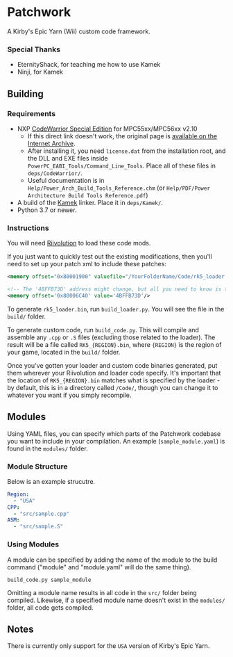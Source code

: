 # Patchwork
A Kirby's Epic Yarn (Wii) custom code framework.

### Special Thanks
- EternityShack, for teaching me how to use Kamek
- Ninji, for Kamek

## Building
### Requirements
- NXP [CodeWarrior Special Edition][cw] for MPC55xx/MPC56xx v2.10
  - If this direct link doesn't work, the original page is
    [available on the Internet Archive][cwIA].
  - After installing it, you need `license.dat` from the installation root,
    and the DLL and EXE files inside `PowerPC_EABI_Tools/Command_Line_Tools`. Place all of these files in `deps/CodeWarrior/`.
  - Useful documentation is in `Help/Power_Arch_Build_Tools_Reference.chm`
    (or `Help/PDF/Power Architecture Build Tools Reference.pdf`)
- A build of the [Kamek](https://github.com/Treeki/Kamek) linker. Place it in `deps/Kamek/`.
- Python 3.7 or newer.

### Instructions
You will need [Riivolution](https://aerialx.github.io/rvlution.net/wiki/Riivolution/) to load these code mods.

If you just want to quickly test out the existing modifications, then you'll need to set up your patch xml to include these patches:
```xml
<memory offset="0x80001900" valuefile="/YourFolderName/Code/rk5_loader.bin"/>

<!-- The '4BFFB73D' address might change, but all you need to know is that it branches to a function that calls the loader (which is at address 0x80001900) -->
<memory offset='0x80006C40' value='4BFFB73D'/>
```

To generate `rk5_loader.bin`, run `build_loader.py`. You will see the file in the `build/` folder.

To generate custom code, run `build_code.py`. This will compile and assemble any `.cpp` or `.S` files (excluding those related to the loader). The result will be a file called `RK5_{REGION}.bin`, where `{REGION}` is the region of your game, located in the `build/` folder.

Once you've gotten your loader and custom code binaries generated, put them wherever your Riivolution and loader code specify. It's important that the location of `RK5_{REGION}.bin` matches what is specified by the loader - by default, this is in a directory called `/Code/`, though you can change it to whatever you want if you simply recompile.

## Modules
Using YAML files, you can specify which parts of the Patchwork codebase you want to include in your compilation. An example (`sample_module.yaml`) is found in the `modules/` folder.

### Module Structure
Below is an example strucutre.
```yaml
Region:
  - "USA"
CPP:
  - "src/sample.cpp"
ASM:
  - "src/sample.S"
```
### Using Modules
A module can be specified by adding the name of the module to the build command ("module" and "module.yaml" will do the same thing).
```
build_code.py sample_module
```

Omitting a module name results in all code in the `src/` folder being compiled. Likewise, if a specified module name doesn't exist in the `modules/` folder, all code gets compiled.

## Notes
There is currently only support for the `USA` version of Kirby's Epic Yarn.

[cw]: http://cache.nxp.com/lgfiles/devsuites/PowerPC/CW55xx_v2_10_SE.exe?WT_TYPE=IDE%20-%20Debug,%20Compile%20and%20Build%20Tools&WT_VENDOR=FREESCALE&WT_FILE_FORMAT=exe&WT_ASSET=Downloads&fileExt=.exe
[cwIA]: http://web.archive.org/web/20160602205749/http://www.nxp.com/products/software-and-tools/software-development-tools/codewarrior-development-tools/downloads/special-edition-software:CW_SPECIALEDITIONS
